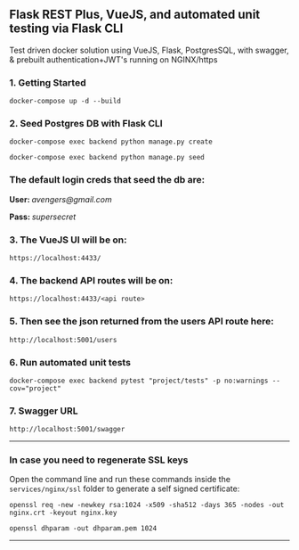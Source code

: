 ## Flask REST Plus, VueJS, and automated unit testing via Flask CLI 
Test driven docker solution using VueJS, Flask, PostgresSQL, with swagger, & prebuilt authentication+JWT's running on NGINX/https

### 1. Getting Started

``` docker-compose up -d --build ```


### 2. Seed Postgres DB with Flask CLI

```docker-compose exec backend python manage.py create```

```docker-compose exec backend python manage.py seed```

### The default login creds that seed the db are:

<p><strong>User: </strong>  <em>avengers@gmail.com </em></p>
<p><strong>Pass: </strong>  <em>supersecret </em></p>


### 3. The VueJS UI will be on:

``` https://localhost:4433/ ```

### 4. The backend API routes will be on:

``` https://localhost:4433/<api route> ```


### 5. Then see the json returned from the users API route here:

``` http://localhost:5001/users ```


### 6. Run automated unit tests

```docker-compose exec backend pytest "project/tests" -p no:warnings --cov="project"```


### 7. Swagger URL

``` http://localhost:5001/swagger ```

-----------------------------------------------------------


### In case you need to regenerate SSL keys 

Open the command line and run these commands inside the ```services/nginx/ssl``` folder to generate a self signed certificate:


``` openssl req -new -newkey rsa:1024 -x509 -sha512 -days 365 -nodes -out nginx.crt -keyout nginx.key ```


``` openssl dhparam -out dhparam.pem 1024 ```


-----------------------------

